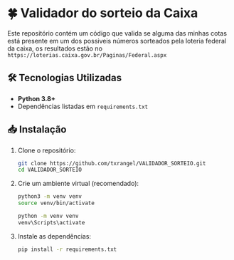 # 🍀 Validador do sorteio da Caixa

Este repositório contém um código que valida se alguma das minhas cotas está presente em um dos possiveis números sorteados pela loteria federal da caixa, os resultados estão no ```https://loterias.caixa.gov.br/Paginas/Federal.aspx```

## 🛠 Tecnologias Utilizadas

- **Python 3.8+**
- Dependências listadas em `requirements.txt`

## 📥 Instalação

1. Clone o repositório:
   ```bash
   git clone https://github.com/txrangel/VALIDADOR_SORTEIO.git
   cd VALIDADOR_SORTEIO
   ```

2. Crie um ambiente virtual (recomendado):
   ```bash
   python3 -m venv venv
   source venv/bin/activate
   ```

   ```bash
   python -m venv venv
   venv\Scripts\activate
   ```

3. Instale as dependências:
   ```bash
   pip install -r requirements.txt
   ```